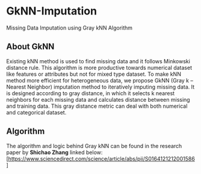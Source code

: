 # GkNN-Imputation
Missing Data Imputation using Gray kNN Algorithm

## About GkNN

Existing kNN method is used to find missing data and it follows Minkowski distance rule. This algorithm is more productive towards numerical dataset like features or attributes but not for mixed type dataset. To make kNN method more efficient for heterogeneous data, we propose GkNN (Gray k – Nearest Neighbor) imputation method to iteratively imputing missing data. It is designed according to gray distance, in which it selects k nearest neighbors for each missing data and calculates distance between missing and training data. This gray distance metric can deal with both numerical and categorical dataset.

## Algorithm

The algorithm and logic behind Gray kNN can be found in the research paper by <b>Shichao Zhang</b> linked below: <br/>
[https://www.sciencedirect.com/science/article/abs/pii/S0164121212001586]
